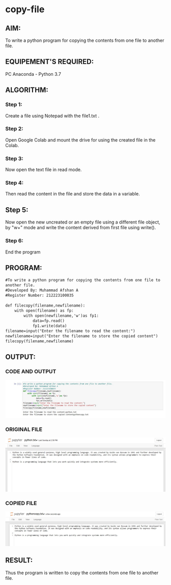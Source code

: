 # copy-file
## AIM:
To write a python program for copying the contents from one file to another file.
## EQUIPEMENT'S REQUIRED: 
PC
Anaconda - Python 3.7
## ALGORITHM: 
### Step 1:
Create a file using Notepad with the file1.txt .

### Step 2:
Open Google Colab and mount the drive for using the created file in the Colab.

### Step 3:
Now open the text file in read mode.

### Step 4:
Then read the content in the file and store the data in a variable.

## Step 5:
Now open the new uncreated or an empty file using a different file object, by "w+" mode and write the content derived from first file using write().

### Step 6:
End the program
## PROGRAM:
```
#To write a python program for copying the contents from one file to another file.
#Developed By: Muhammad Afshan A
#Register Number: 212223100035

def filecopy(filename,newfilename):
    with open(filename) as fp:
        with open(newfilename,'w')as fp1:
            data=fp.read()
            fp1.write(data)
filename=input("Enter the filename to read the content:")
newfilename=input("Enter the filename to store the copied content")
filecopy(filename,newfilename)
```

## OUTPUT:
### CODE AND OUTPUT
![Alt text](code.jpeg)
### ORIGINAL FILE
![Alt text](original.jpeg)
### COPIED FILE
![Alt text](copied.jpeg)
## RESULT:
Thus the program is written to copy the contents from one file to another file.
